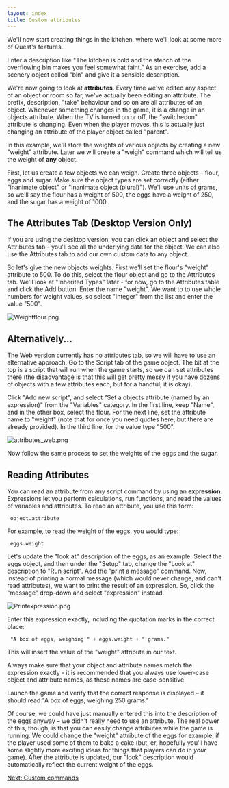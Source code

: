 ```yaml
---
layout: index
title: Custom attributes
---
```


We'll now start creating things in the kitchen, where we'll look at some more of Quest's features.

Enter a description like "The kitchen is cold and the stench of the overflowing bin makes you feel somewhat faint." As an exercise, add a scenery object called "bin" and give it a sensible description.

We're now going to look at **attributes**. Every time we've edited any aspect of an object or room so far, we've actually been editing an attribute. The prefix, description, "take" behaviour and so on are all attributes of an object. Whenever something changes in the game, it is a change in an objects attribute. When the TV is turned on or off, the "switchedon" attribute is changing. Even when the player moves, this is actually just changing an attribute of the player object called "parent".

In this example, we'll store the weights of various objects by creating a new "weight" attribute. Later we will create a "weigh" command which will tell us the weight of **any** object.

First, let us create a few objects we can weigh. Create three objects – flour, eggs and sugar. Make sure the object types are set correctly (either "inanimate object" or "inanimate object (plural)"). We'll use units of grams, so we'll say the flour has a weight of 500, the eggs have a weight of 250, and the sugar has a weight of 1000.

The Attributes Tab (Desktop Version Only)
------------------

If you are using the desktop version, you can click an object and select the Attributes tab - you'll see all the underlying data for the object. We can also use the Attributes tab to add our own custom data to any object. 

So let's give the new objects weights. First we'll set the flour's "weight" attribute to 500. To do this, select the flour object and go to the Attributes tab. We'll look at "Inherited Types" later - for now, go to the Attributes table and click the Add button. Enter the name "weight". We want to to use whole numbers for weight values, so select "Integer" from the list and enter the value "500".

![](../images/Weightflour.png "Weightflour.png")

Alternatively...
-------------

The Web version currently has no attributes tab, so we will have to use an alternative approach. Go to the Script tab of the game object. The bit at the top is a script that will run when the game starts, so we can set attributes there (the disadvantage is that this will get pretty messy if you have dozens of objects with a few attributes each, but for a handful, it is okay).

Click "Add new script", and select "Set a objects attribute (named by an expression)" from the "Variables" category. In the first line, keep "Name", and in the other box, select the flour. For the next line, set the attribute name to "weight" (note that for once you need quotes here, but there are already provided). In the third line, for the value type "500".
     
![](../images/attributes_web.png "attributes_web.png")

Now follow the same process to set the weights of the eggs and the sugar.

Reading Attributes
------------------

You can read an attribute from any script command by using an **expression**. Expressions let you perform calculations, run functions, and read the values of variables and attributes. To read an attribute, you use this form:

     object.attribute

For example, to read the weight of the eggs, you would type:

     eggs.weight

Let's update the "look at" description of the eggs, as an example. Select the eggs object, and then under the "Setup" tab, change the "Look at" description to "Run script". Add the "print a message" command. Now, instead of printing a normal message (which would never change, and can't read attributes), we want to print the result of an expression. So, click the "message" drop-down and select "expression" instead.

![](../images/Printexpression.png "Printexpression.png")

Enter this expression exactly, including the quotation marks in the correct place:

     "A box of eggs, weighing " + eggs.weight + " grams."

This will insert the value of the "weight" attribute in our text.

Always make sure that your object and attribute names match the expression exactly - it is recommended that you always use lower-case object and attribute names, as these names are case-sensitive.

Launch the game and verify that the correct response is displayed – it should read "A box of eggs, weighing 250 grams."

Of course, we could have just manually entered this into the description of the eggs anyway – we didn't really need to use an attribute. The real power of this, though, is that you can easily change attributes while the game is running. We could change the "weight" attribute of the eggs for example, if the player used some of them to bake a cake (but, er, hopefully you'll have some slightly more exciting ideas for things that players can do in *your* game). After the attribute is updated, our "look" description would automatically reflect the current weight of the eggs.

[Next: Custom commands](custom_commands.html)